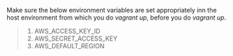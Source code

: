 Make sure the below environment variables are set appropriately inn the host environment from which you do _vagrant up_, before you do _vagrant up_.

>1. AWS_ACCESS_KEY_ID
>2. AWS_SECRET_ACCESS_KEY
>3. AWS_DEFAULT_REGION
